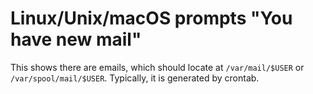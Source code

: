 # Linux/Unix/macOS prompts "You have new mail"

This shows there are emails, which should locate at `/var/mail/$USER` or `/var/spool/mail/$USER`. Typically, it is generated by crontab.
